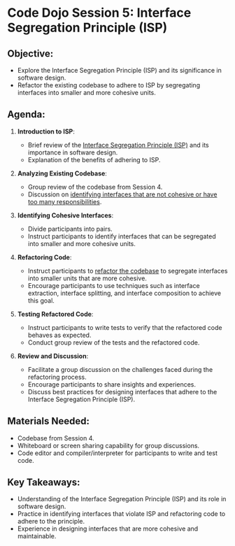 # Code Dojo Session 5: Interface Segregation Principle (ISP)

## Objective:
- Explore the Interface Segregation Principle (ISP) and its significance in software design.
- Refactor the existing codebase to adhere to ISP by segregating interfaces into smaller and more cohesive units.

## Agenda:
1. **Introduction to ISP**:
   - Brief review of the [Interface Segregation Principle (ISP)](interface-segregtion-principle.md) and its importance in software design.
   - Explanation of the benefits of adhering to ISP.

2. **Analyzing Existing Codebase**:
   - Group review of the codebase from Session 4.
   - Discussion on [identifying interfaces that are not cohesive or have too many responsibilities](isp-violation.md).

3. **Identifying Cohesive Interfaces**:
   - Divide participants into pairs.
   - Instruct participants to identify interfaces that can be segregated into smaller and more cohesive units.

4. **Refactoring Code**:
   - Instruct participants to [refactor the codebase](isp-refactor.md) to segregate interfaces into smaller units that are more cohesive.
   - Encourage participants to use techniques such as interface extraction, interface splitting, and interface composition to achieve this goal.

5. **Testing Refactored Code**:
   - Instruct participants to write tests to verify that the refactored code behaves as expected.
   - Conduct group review of the tests and the refactored code.

6. **Review and Discussion**:
   - Facilitate a group discussion on the challenges faced during the refactoring process.
   - Encourage participants to share insights and experiences.
   - Discuss best practices for designing interfaces that adhere to the Interface Segregation Principle (ISP).

## Materials Needed:
- Codebase from Session 4.
- Whiteboard or screen sharing capability for group discussions.
- Code editor and compiler/interpreter for participants to write and test code.

## Key Takeaways:
- Understanding of the Interface Segregation Principle (ISP) and its role in software design.
- Practice in identifying interfaces that violate ISP and refactoring code to adhere to the principle.
- Experience in designing interfaces that are more cohesive and maintainable.
